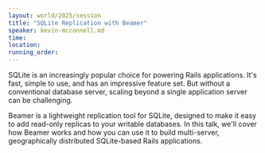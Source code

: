 ```yaml
---
layout: world/2025/session
title: "SQLite Replication with Beamer"
speaker: kevin-mcconnell.md
time:
location:
running_order:
---
```


SQLite is an increasingly popular choice for powering Rails applications. It's fast, simple to use, and has an impressive feature set. But without a conventional database server, scaling beyond a single application server can be challenging.

Beamer is a lightweight replication tool for SQLite, designed to make it easy to add read-only replicas to your writable databases. In this talk, we'll cover how Beamer works and how you can use it to build multi-server, geographically distributed SQLite-based Rails applications.
